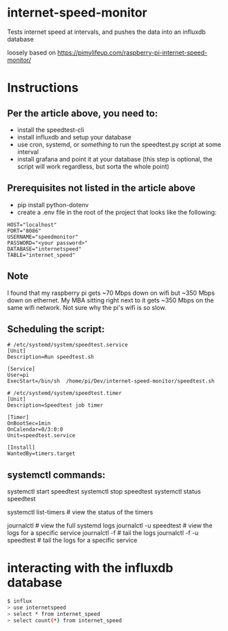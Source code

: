 # internet-speed-monitor

Tests internet speed at intervals, and pushes the data into an influxdb database

loosely based on https://pimylifeup.com/raspberry-pi-internet-speed-monitor/

# Instructions

## Per the article above, you need to:
- install the speedtest-cli
- install influxdb and setup your database
- use cron, systemd, or _something_ to run the speedtest.py script at some interval
- install grafana and point it at your database (this step is optional, the script will work regardless, but sorta the whole point)

## Prerequisites not listed in the article above
- pip install python-dotenv
- create a .env file in the root of the project that looks like the following:

```
HOST="localhost"
PORT="8086"
USERNAME="speedmonitor"
PASSWORD="<your password>"
DATABASE="internetspeed"
TABLE="internet_speed"
```

## Note

I found that my raspberry pi gets ~70 Mbps down on wifi but ~350 Mbps down on ethernet. My MBA sitting right next to it gets ~350 Mbps on the same wifi network. Not sure why the pi's wifi is so slow.

## Scheduling the script:

```
# /etc/systemd/system/speedtest.service
[Unit]
Description=Run speedtest.sh

[Service]
User=pi
ExecStart=/bin/sh  /home/pi/Dev/internet-speed-monitor/speedtest.sh
```

```
# /etc/systemd/system/speedtest.timer
[Unit]
Description=Speedtest job timer

[Timer]
OnBootSec=1min
OnCalendar=0/3:0:0
Unit=speedtest.service

[Install] 
WantedBy=timers.target
```

## systemctl commands:
systemctl start speedtest
systemctl stop speedtest
systemctl status speedtest

systemctl list-timers  # view the status of the timers

journalctl  # view the full systemd logs
journalctl -u speedtest  # view the logs for a specific service
journalctl -f  # tail the logs
journalctl -f -u speedtest  # tail the logs for a specific service

# interacting with the influxdb database

```sh
$ influx
> use internetspeed
> select * from internet_speed
> select count(*) from internet_speed
```